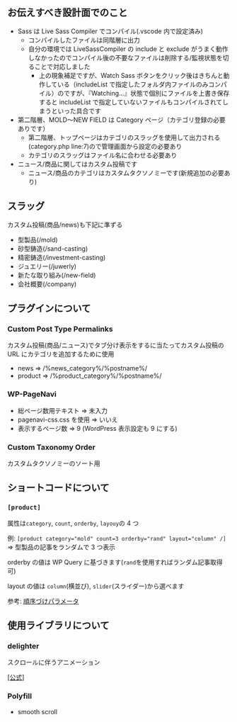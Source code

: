 ## お伝えすべき設計面でのこと

- Sass は Live Sass Compiler でコンパイル(.vscode 内で設定済み)
  - コンパイルしたファイルは同階層に出力
  - 自分の環境では LiveSassCompiler の include と exclude がうまく動作しなかったのでコンパイル後の不要なファイルは削除する/監視状態を切ることで対応しました
    - 上の現象補足ですが、Watch Sass ボタンをクリック後はきちんと動作している（includeList で指定したフォルダ内ファイルのみコンパイル）のですが、『Watching...』状態で個別にファイルを上書き保存すると includeList で指定していないファイルもコンパイルされてしまうといった具合です
- 第二階層、MOLD〜NEW FIELD は Category ページ（カテゴリ登録の必要ありです）
  - 第二階層、トップページはカテゴリのスラッグを使用して出力される(category.php line:7)ので管理画面から設定の必要あり
  - カテゴリのスラッグはファイル名に合わせる必要あり
- ニュース/商品に関してはカスタム投稿です
  - ニュース/商品のカテゴリはカスタムタクソノミーです(新規追加の必要あり)

## スラッグ

カスタム投稿(商品/news)も下記に準ずる

- 型製品(/mold)
- 砂型鋳造(/sand-casting)
- 精密鋳造(/investment-casting)
- ジュエリー(/juwerly)
- 新たな取り組み(/new-field)
- 会社概要(/company)

## プラグインについて

### Custom Post Type Permalinks

カスタム投稿(商品/ニュース)でタブ分け表示をするに当たってカスタム投稿の URL にカテゴリを追加するために使用

- news => /%news_category%/%postname%/
- product => /%product_category%/%postname%/

### WP-PageNavi

- 総ページ数用テキスト => 未入力
- pagenavi-css.css を使用 => いいえ
- 表示するページ数 => 9 (WordPress 表示設定も 9 にする)

### Custom Taxonomy Order

カスタムタクソノミーのソート用

## ショートコードについて

### `[product]`

属性は`category`, `count`, `orderby`, `layouy`の 4 つ

例: `[product category="mold" count=3 orderby="rand" layout="column" /]` => 型製品の記事をランダムで 3 つ表示

orderby の値は WP Query に基づきます(`rand`を使用すればランダム記事取得可)

layout の値は `column`(横並び), `slider`(スライダー)から選べます

参考: [順序づけパラメータ](https://wpdocs.osdn.jp/%E9%96%A2%E6%95%B0%E3%83%AA%E3%83%95%E3%82%A1%E3%83%AC%E3%83%B3%E3%82%B9/WP_Query#.E9.A0.86.E5.BA.8F.E3.81.A5.E3.81.91.E3.83.91.E3.83.A9.E3.83.A1.E3.83.BC.E3.82.BF)

## 使用ライブラリについて

### delighter

スクロールに伴うアニメーション

[[公式]](https://q42.github.io/delighters/)

### Polyfill

- smooth scroll
